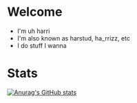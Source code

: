 # Welcome
- I'm uh harri
- I'm also known as harstud, ha_rrizz, etc
- I do stuff I wanna

# Stats
[![Anurag's GitHub stats](https://github-readme-stats.vercel.app/api?username=ha-rriz)](https://github.com/anuraghazra/github-readme-stats)
